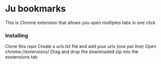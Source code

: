 # Ju bookmarks

This is Chrome extension that allows you open multiples tabs in one click

### Installing

Clone this repo
Create a urls.txt file and add your urls (one per line)
Open chrome://extensions/
Drag and drop the downloaded zip into the exstensions tab

